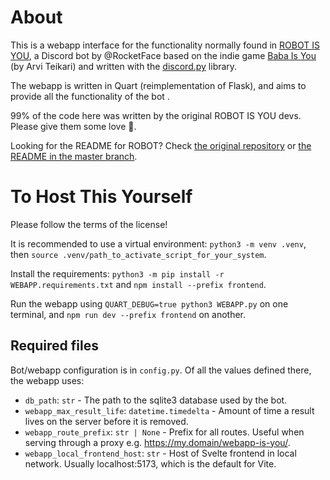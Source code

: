 # About

This is a webapp interface for the functionality normally found in [ROBOT IS YOU](https://github.com/RocketFace/robot-is-you), a Discord bot by @RocketFace based on the indie game [Baba Is You](https://store.steampowered.com/app/736260/Baba_Is_You/) (by Arvi Teikari) and written with the [discord.py](https://discordpy.readthedocs.io/en/latest/) library.

The webapp is written in Quart (reimplementation of Flask), and aims to provide all the functionality of the bot .

99% of the code here was written by the original ROBOT IS YOU devs. Please give them some love 🧡.

Looking for the README for ROBOT? Check [the original repository](https://github.com/RocketRace/robot-is-you) or [the README in the master branch](https://github.com/netux/webapp-is-you/tree/master#README).

<!-- markdownlint-disable-next-line MD025 -->
# To Host This Yourself

Please follow the terms of the license!

It is recommended to use a virtual environment: `python3 -m venv .venv`, then `source .venv/path_to_activate_script_for_your_system`.

Install the requirements: `python3 -m pip install -r WEBAPP.requirements.txt` and `npm install --prefix frontend`.

Run the webapp using `QUART_DEBUG=true python3 WEBAPP.py` on one terminal, and `npm run dev --prefix frontend` on another.

## Required files

Bot/webapp configuration is in `config.py`. Of all the values defined there, the webapp uses:

* `db_path`: `str` - The path to the sqlite3 database used by the bot.
* `webapp_max_result_life`: `datetime.timedelta` - Amount of time a result lives on the server before it is removed.
* `webapp_route_prefix`: `str | None` - Prefix for all routes. Useful when serving through a proxy e.g. https://my.domain/webapp-is-you/.
* `webapp_local_frontend_host`: `str` - Host of Svelte frontend in local network. Usually localhost:5173, which is the default for Vite.
